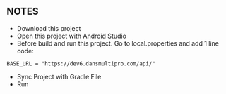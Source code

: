 ## NOTES
- Download this project
- Open this project with Android Studio
- Before build and run this project. Go to local.properties and add 1 line code:

```
BASE_URL = "https://dev6.dansmultipro.com/api/"
```

- Sync Project with Gradle File
- Run 
